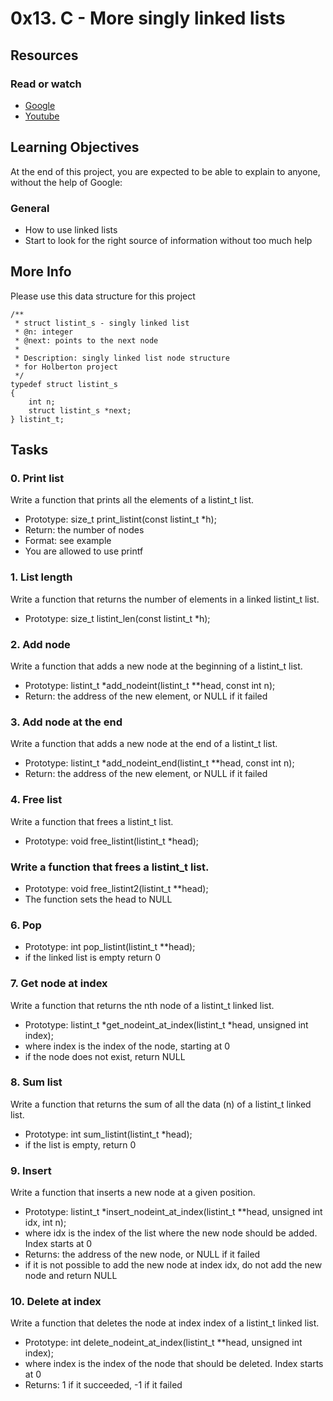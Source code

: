 # 0x13. C - More singly linked lists
## Resources
### Read or watch 
 - [Google](https://www.google.com/#q=linked+lists)
 - [Youtube](https://www.youtube.com/results?search_query=linked+lists)
## Learning Objectives
At the end of this project, you are expected to be able to explain to anyone, without the help of Google:
### General
 - How to use linked lists
 - Start to look for the right source of information without too much help
## More Info

Please use this data structure for this project

```
/**
 * struct listint_s - singly linked list
 * @n: integer
 * @next: points to the next node
 *
 * Description: singly linked list node structure
 * for Holberton project
 */
typedef struct listint_s
{
    int n;
    struct listint_s *next;
} listint_t;
```
## Tasks

### 0. Print list
Write a function that prints all the elements of a listint_t list.
 - Prototype: size_t print_listint(const listint_t *h);
 - Return: the number of nodes
 - Format: see example
 - You are allowed to use printf

### 1. List length
Write a function that returns the number of elements in a linked listint_t list.
 - Prototype: size_t listint_len(const listint_t *h);

### 2. Add node
Write a function that adds a new node at the beginning of a listint_t list.
 - Prototype: listint_t *add_nodeint(listint_t **head, const int n);
 - Return: the address of the new element, or NULL if it failed

### 3. Add node at the end
Write a function that adds a new node at the end of a listint_t list.
 - Prototype: listint_t *add_nodeint_end(listint_t **head, const int n);
 - Return: the address of the new element, or NULL if it failed

### 4. Free list
Write a function that frees a listint_t list.
 - Prototype: void free_listint(listint_t *head);

### Write a function that frees a listint_t list.
 - Prototype: void free_listint2(listint_t **head);
 - The function sets the head to NULL
### 6. Pop
 - Prototype: int pop_listint(listint_t **head);
 - if the linked list is empty return 0

### 7. Get node at index
Write a function that returns the nth node of a listint_t linked list.
 - Prototype: listint_t *get_nodeint_at_index(listint_t *head, unsigned int index);
 - where index is the index of the node, starting at 0
 - if the node does not exist, return NULL
### 8. Sum list
Write a function that returns the sum of all the data (n) of a listint_t linked list.
 - Prototype: int sum_listint(listint_t *head);
 - if the list is empty, return 0

### 9. Insert
Write a function that inserts a new node at a given position.
 - Prototype: listint_t *insert_nodeint_at_index(listint_t **head, unsigned int idx, int n);
 - where idx is the index of the list where the new node should be added. Index starts at 0
 - Returns: the address of the new node, or NULL if it failed
 - if it is not possible to add the new node at index idx, do not add the new node and return NULL

### 10. Delete at index
Write a function that deletes the node at index index of a listint_t linked list.
 - Prototype: int delete_nodeint_at_index(listint_t **head, unsigned int index);
 - where index is the index of the node that should be deleted. Index starts at 0
 - Returns: 1 if it succeeded, -1 if it failed

  

